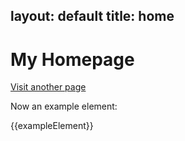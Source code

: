 layout:	default
title: home
---

# My Homepage

[Visit another page](#/anotherpage)

Now an example element:

{{exampleElement}}
